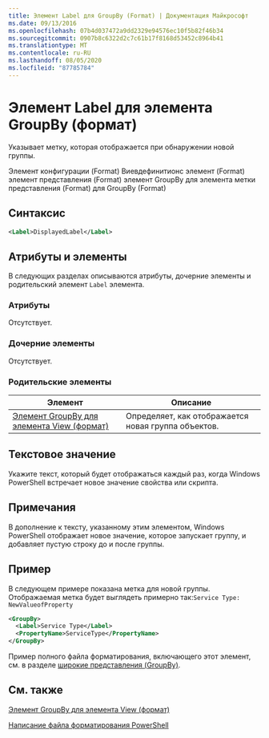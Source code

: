 ```yaml
---
title: Элемент Label для GroupBy (Format) | Документация Майкрософт
ms.date: 09/13/2016
ms.openlocfilehash: 07b4d037472a9dd2329e94576ec10f5b82f46b34
ms.sourcegitcommit: 0907b8c6322d2c7c61b17f8168d53452c8964b41
ms.translationtype: MT
ms.contentlocale: ru-RU
ms.lasthandoff: 08/05/2020
ms.locfileid: "87785784"
---
```

# <a name="label-element-for-groupby-format"></a>Элемент Label для элемента GroupBy (формат)

Указывает метку, которая отображается при обнаружении новой группы.

Элемент конфигурации (Format) Виевдефинитионс элемент (Format) элемент представления (Format) элемент GroupBy для элемента метки представления (Format) для GroupBy (Format)

## <a name="syntax"></a>Синтаксис

```xml
<Label>DisplayedLabel</Label>
```

## <a name="attributes-and-elements"></a>Атрибуты и элементы

В следующих разделах описываются атрибуты, дочерние элементы и родительский элемент `Label` элемента.

### <a name="attributes"></a>Атрибуты

Отсутствует.

### <a name="child-elements"></a>Дочерние элементы

Отсутствует.

### <a name="parent-elements"></a>Родительские элементы

|Элемент|Описание|
|-------------|-----------------|
|[Элемент GroupBy для элемента View (формат)](./groupby-element-for-view-format.md)|Определяет, как отображается новая группа объектов.|

## <a name="text-value"></a>Текстовое значение

Укажите текст, который будет отображаться каждый раз, когда Windows PowerShell встречает новое значение свойства или скрипта.

## <a name="remarks"></a>Примечания

В дополнение к тексту, указанному этим элементом, Windows PowerShell отображает новое значение, которое запускает группу, и добавляет пустую строку до и после группы.

## <a name="example"></a>Пример

В следующем примере показана метка для новой группы. Отображаемая метка будет выглядеть примерно так:`Service Type: NewValueofProperty`

```xml
<GroupBy>
  <Label>Service Type</Label>
  <PropertyName>ServiceType</PropertyName>
</GroupBy>

```

Пример полного файла форматирования, включающего этот элемент, см. в разделе [широкие представления (GroupBy)](./wide-view-groupby.md).

## <a name="see-also"></a>См. также

[Элемент GroupBy для элемента View (формат)](./groupby-element-for-view-format.md)

[Написание файла форматирования PowerShell](./writing-a-powershell-formatting-file.md)
